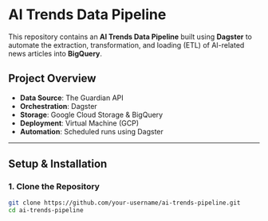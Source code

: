 # AI Trends Data Pipeline 

This repository contains an **AI Trends Data Pipeline** built using **Dagster** to automate the extraction, transformation, and loading (ETL) of AI-related news articles into **BigQuery**.

## **Project Overview**
- **Data Source**: The Guardian API  
- **Orchestration**: Dagster  
- **Storage**: Google Cloud Storage & BigQuery  
- **Deployment**: Virtual Machine (GCP)  
- **Automation**: Scheduled runs using Dagster  

---

## **Setup & Installation**

### **1. Clone the Repository**
```bash
git clone https://github.com/your-username/ai-trends-pipeline.git
cd ai-trends-pipeline
